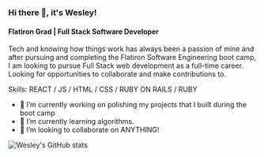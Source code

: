 ### Hi there 👋, it's Wesley!
#### Flatiron Grad | Full Stack Software Developer
Tech and knowing how things work has always been a passion of mine and after pursuing and completing the Flatiron Software Engineering boot camp, I am looking to pursue Full Stack web development as a full-time career. Looking for opportunities to collaborate and make contributions to.

Skills: REACT / JS / HTML / CSS / RUBY ON RAILS / RUBY



 - 🔭 I’m currently working on polishing my projects that I built during the boot camp 
 - 🌱 I’m currently learning algorithms. 
 - 👯 I’m looking to collaborate on ANYTHING! 






![Wesley's GitHub stats](https://github-readme-stats.vercel.app/api?username=wizbeck21&show_icons=true&theme=tokyonight)
